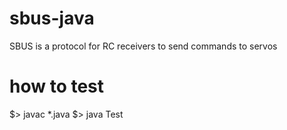 # sbus-java

SBUS is a protocol for RC receivers to send commands to servos

# how to test
 $> javac *.java
 $> java Test
